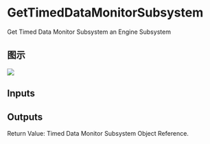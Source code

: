 # GetTimedDataMonitorSubsystem

Get Timed Data Monitor Subsystem an Engine Subsystem

## 图示

![]($-20221218-18554142.png)

## Inputs

## Outputs

Return Value: Timed Data Monitor Subsystem Object Reference.

